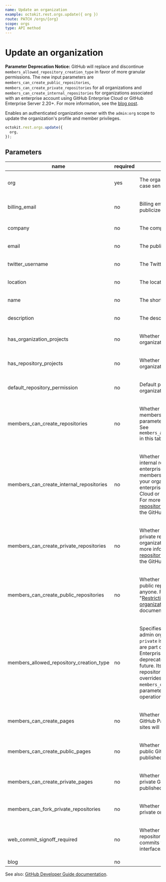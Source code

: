 ```yaml
---
name: Update an organization
example: octokit.rest.orgs.update({ org })
route: PATCH /orgs/{org}
scope: orgs
type: API method
---
```


# Update an organization

**Parameter Deprecation Notice:** GitHub will replace and discontinue `members_allowed_repository_creation_type` in favor of more granular permissions. The new input parameters are `members_can_create_public_repositories`, `members_can_create_private_repositories` for all organizations and `members_can_create_internal_repositories` for organizations associated with an enterprise account using GitHub Enterprise Cloud or GitHub Enterprise Server 2.20+. For more information, see the [blog post](https://developer.github.com/changes/2019-12-03-internal-visibility-changes).

Enables an authenticated organization owner with the `admin:org` scope to update the organization's profile and member privileges.

```js
octokit.rest.orgs.update({
  org,
});
```

## Parameters

<table>
  <thead>
    <tr>
      <th>name</th>
      <th>required</th>
      <th>description</th>
    </tr>
  </thead>
  <tbody>
    <tr><td>org</td><td>yes</td><td>

The organization name. The name is not case sensitive.

</td></tr>
<tr><td>billing_email</td><td>no</td><td>

Billing email address. This address is not publicized.

</td></tr>
<tr><td>company</td><td>no</td><td>

The company name.

</td></tr>
<tr><td>email</td><td>no</td><td>

The publicly visible email address.

</td></tr>
<tr><td>twitter_username</td><td>no</td><td>

The Twitter username of the company.

</td></tr>
<tr><td>location</td><td>no</td><td>

The location.

</td></tr>
<tr><td>name</td><td>no</td><td>

The shorthand name of the company.

</td></tr>
<tr><td>description</td><td>no</td><td>

The description of the company.

</td></tr>
<tr><td>has_organization_projects</td><td>no</td><td>

Whether an organization can use organization projects.

</td></tr>
<tr><td>has_repository_projects</td><td>no</td><td>

Whether repositories that belong to the organization can use repository projects.

</td></tr>
<tr><td>default_repository_permission</td><td>no</td><td>

Default permission level members have for organization repositories.

</td></tr>
<tr><td>members_can_create_repositories</td><td>no</td><td>

Whether of non-admin organization members can create repositories. **Note:** A parameter can override this parameter. See `members_allowed_repository_creation_type` in this table for details.

</td></tr>
<tr><td>members_can_create_internal_repositories</td><td>no</td><td>

Whether organization members can create internal repositories, which are visible to all enterprise members. You can only allow members to create internal repositories if your organization is associated with an enterprise account using GitHub Enterprise Cloud or GitHub Enterprise Server 2.20+. For more information, see "[Restricting repository creation in your organization](https://docs.github.com/github/setting-up-and-managing-organizations-and-teams/restricting-repository-creation-in-your-organization)" in the GitHub Help documentation.

</td></tr>
<tr><td>members_can_create_private_repositories</td><td>no</td><td>

Whether organization members can create private repositories, which are visible to organization members with permission. For more information, see "[Restricting repository creation in your organization](https://docs.github.com/github/setting-up-and-managing-organizations-and-teams/restricting-repository-creation-in-your-organization)" in the GitHub Help documentation.

</td></tr>
<tr><td>members_can_create_public_repositories</td><td>no</td><td>

Whether organization members can create public repositories, which are visible to anyone. For more information, see "[Restricting repository creation in your organization](https://docs.github.com/github/setting-up-and-managing-organizations-and-teams/restricting-repository-creation-in-your-organization)" in the GitHub Help documentation.

</td></tr>
<tr><td>members_allowed_repository_creation_type</td><td>no</td><td>

Specifies which types of repositories non-admin organization members can create. `private` is only available to repositories that are part of an organization on GitHub Enterprise Cloud.
**Note:** This parameter is deprecated and will be removed in the future. Its return value ignores internal repositories. Using this parameter overrides values set in `members_can_create_repositories`. See the parameter deprecation notice in the operation description for details.

</td></tr>
<tr><td>members_can_create_pages</td><td>no</td><td>

Whether organization members can create GitHub Pages sites. Existing published sites will not be impacted.

</td></tr>
<tr><td>members_can_create_public_pages</td><td>no</td><td>

Whether organization members can create public GitHub Pages sites. Existing published sites will not be impacted.

</td></tr>
<tr><td>members_can_create_private_pages</td><td>no</td><td>

Whether organization members can create private GitHub Pages sites. Existing published sites will not be impacted.

</td></tr>
<tr><td>members_can_fork_private_repositories</td><td>no</td><td>

Whether organization members can fork private organization repositories.

</td></tr>
<tr><td>web_commit_signoff_required</td><td>no</td><td>

Whether contributors to organization repositories are required to sign off on commits they make through GitHub's web interface.

</td></tr>
<tr><td>blog</td><td>no</td><td>

</td></tr>
  </tbody>
</table>

See also: [GitHub Developer Guide documentation](https://docs.github.com/rest/reference/orgs/#update-an-organization).

